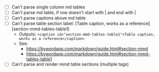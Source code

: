 - [ ] Can't parse single column md tables
- [ ] Can't parse md table, if row doesn't start with | and end with |
- [ ] Can't parse captions above md table
- [ ] Can't parse table section label: [Table caption, works as a reference][section-mmd-tables-table1]
    - Outputs: `<caption id="section-mmd-tables-table1">Table caption, works as a reference</caption>`
    - See:
        - https://bywordapp.com/markdown/guide.html#section-mmd
        - https://bywordapp.com/markdown/guide.html#section-mmd-tables-table1
- [ ] Can't parse and render mmd table sections (multiple <tbody> tags)